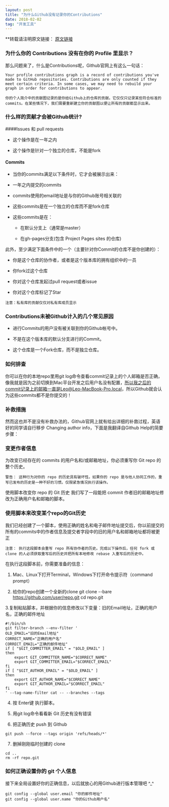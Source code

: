 ```yaml
---
layout: post
title: "为什么Github没有记录你的Contributions"
date: 2018-02-02   
tag: "开发工具" 
---
```


**转载请注明原文链接： [原文链接](https://segmentfault.com/a/1190000004318632)

### 为什么你的 Contributions 没有在你的 Profile 里显示？
那么问题来了，什么是Contributions呢，Github官网上有这么一句话：
```
Your profile contributions graph is a record of contributions you've made to GitHub repositories. Contributions are only counted if they meet certain criteria. In some cases, we may need to rebuild your graph in order for contributions to appear.

你的个人简介中的贡献图记录的是你给Github上的仓库的贡献。它仅仅只记录某些符合标准的commits。在某些情况下，我们需要重新建立你的贡献图以便让所有的贡献都显示出来。
```
### 什么样的贡献才会被Github统计?

####Issues 和 pull requests
+ 这个操作是在一年之内

+ 这个操作是针对一个独立的仓库，不能是fork

#### Commits
+ 当你的commits满足以下条件时，它才会被展示出来：

+ 一年之内提交的commits

+ commits使用的email地址是与你的Github账号相关联的

+ 这些commits是在一个独立的仓库而不是fork仓库

+ 这些commits是在：

	+ 在默认分支上（通常是master）

	+ 在gh-pages分支(包含 Project Pages sites 的仓库)

此外，至少满足下面条件中的一个（主要针对你Commit的仓库不是你创建的）：

+ 你是这个仓库的协作者，或者是这个版本库的拥有组织中的一员

+ 你fork过这个仓库

+ 你对这个仓库发起过pull request或者issue

+ 你对这个仓库标记了Star
```
注意：私有库的贡献仅仅对私有库成员显示
```

### Contributions未被Github计入的几个常见原因

+ 进行Commits的用户没有被关联到你的Github帐号中。

+ 不是在这个版本库的默认分支进行的Commit。

+ 这个仓库是一个Fork仓库，而不是独立仓库。

### 如何排查

你可以在你的本地repo里用git log命令查看commit记录上的个人邮箱是否正确，像我就是因为之前切换到Mac平台开发之后用户名没有配置，所以我之后的commit记录上的邮箱一直是Leo@Leo-MacBook-Pro.local，所以Github就会认为这些commits都不是你提交的！

### 补救措施
然而这也并不是没有补救办法的，Github官网上就有给出详细的补救过程，英语好的同学请自行移步 Changing author info，下面是我翻译自Github Help的简要步骤：

### 变更作者信息
为改变已经存在的 commits 的用户名和/或邮箱地址，你必须重写你 Git repo 的整个历史。
```
警告： 这种行为对你的 repo 的历史具有破坏性。如果你的 repo 是与他人协同工作的，重写已发布的历史是一种不好的习惯。仅限紧急情况执行该操作。
```
使用脚本改变你 repo 的 Git 历史
我们写了一段能把 commit 作者旧的邮箱地址修改为正确用户名和邮箱的脚本。

### 使用脚本来改变某个repo的Git历史
我们已经创建了一个脚本，使用正确的姓名和电子邮件地址提交后，你以前提交的所有的commits中的作者信息及提交者字段中的旧的用户名和邮箱地址都将被更正
```
注意： 执行这段脚本会重写 repo 所有协作者的历史。完成以下操作后，任何 fork 或 clone 的人必须获取重写后的历史并把所有本地修改 rebase 入重写后的历史中。
```
在执行这段脚本前，你需要准备的信息：

1. Mac、Linux下打开Terminal，Windows下打开命令提示符（command prompt）

2. 给你的repo创建一个全新的clone
git clone --bare https://github.com/user/repo.git
cd repo.git

3.复制粘贴脚本，并根据你的信息修改以下变量：旧的Email地址，正确的用户名，正确的邮件地址
```
#!/bin/sh
git filter-branch --env-filter '
OLD_EMAIL="旧的Email地址"
CORRECT_NAME="正确的用户名"
CORRECT_EMAIL="正确的邮件地址"
if [ "$GIT_COMMITTER_EMAIL" = "$OLD_EMAIL" ]
then
    export GIT_COMMITTER_NAME="$CORRECT_NAME"
    export GIT_COMMITTER_EMAIL="$CORRECT_EMAIL"
fi
if [ "$GIT_AUTHOR_EMAIL" = "$OLD_EMAIL" ]
then
    export GIT_AUTHOR_NAME="$CORRECT_NAME"
    export GIT_AUTHOR_EMAIL="$CORRECT_EMAIL"
fi
' --tag-name-filter cat -- --branches --tags
```
4. 按 Enter键 执行脚本。

5. 用git log命令看看新 Git 历史有没有错误

6. 把正确历史 push 到 Github
```
git push --force --tags origin 'refs/heads/*'
```
7. 删掉刚刚临时创建的 clone
```
cd ..
rm -rf repo.git
```
### 如何正确设置你的 git 个人信息
接下来全局设置好你的正确信息，以后就放心的用Github进行版本管理吧 ^_^
```
git config --global user.email "你的邮件地址"
git config --global user.name "你的Github用户名"
```
